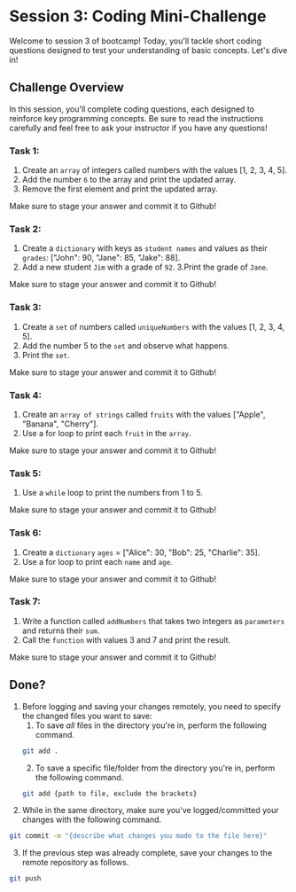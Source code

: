 # Session 3: Coding Mini-Challenge

Welcome to session 3 of bootcamp! Today, you'll tackle short coding questions designed to test your understanding of basic concepts. Let's dive in!

## Challenge Overview

In this session, you'll complete coding questions, each designed to reinforce key programming concepts. Be sure to read the instructions carefully and feel free to ask your instructor if you have any questions!

### Task 1: 
1. Create an `array` of integers called numbers with the values [1, 2, 3, 4, 5].
2. Add the number `6` to the array and print the updated array.
3. Remove the first element and print the updated array.

Make sure to stage your answer and commit it to Github!

### Task 2:
1. Create a `dictionary` with keys as `student names` and values as their `grades`: ["John": 90, "Jane": 85, "Jake": 88].
2. Add a new student `Jim` with a grade of `92`.
3.Print the grade of `Jane`.

Make sure to stage your answer and commit it to Github!

### Task 3: 
1. Create a `set` of numbers called `uniqueNumbers` with the values [1, 2, 3, 4, 5].
2. Add the number 5 to the `set` and observe what happens.
3. Print the `set`.

Make sure to stage your answer and commit it to Github!

### Task 4: 
1. Create an `array of strings` called `fruits` with the values ["Apple", "Banana", "Cherry"].
2. Use a for loop to print each `fruit` in the `array`.

Make sure to stage your answer and commit it to Github!

### Task 5: 
1.  Use a `while` loop to print the numbers from 1 to 5.

Make sure to stage your answer and commit it to Github!

### Task 6: 
1. Create a `dictionary` `ages` = ["Alice": 30, "Bob": 25, "Charlie": 35].
2. Use a for loop to print each `name` and `age`.

Make sure to stage your answer and commit it to Github!

### Task 7: 
1. Write a function called `addNumbers` that takes two integers as `parameters` and returns their `sum`.
2. Call the `function` with values 3 and 7 and print the result.

Make sure to stage your answer and commit it to Github!


## Done?
1. Before logging and saving your changes remotely, you need to specify the changed files you want to save:
   1. To save *all* files in the directory you're in, perform the following command.
   ```bash
   git add .
   ```
   2. To save a specific file/folder from the directory you're in, perform the following command.
   ```bash
   git add {path to file, exclude the brackets}
   ```
3. While in the same directory, make sure you've logged/committed your changes with the following command.
```bash
git commit -m "{describe what changes you made to the file here}"
```
3. If the previous step was already complete, save your changes to the remote repository as follows.
```bash
git push
```
